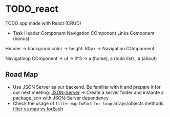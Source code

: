 # TODO_react

TODO app made with React (CRUD)

- Task
Header Component
Navigation COmponent
Links Component (bonus)

Header -> backgrond color -> height: 80px -> Navigation COmponnent

Navigatinop COmponent -> ul -> li*3 -> a (home), a (todo list) , a (about)

## Road Map

- Use JSON Server as our backend. Be familiar with it and prepare it for our next meeting: [JSON-Server](https://github.com/typicode/json-server) -> Create a server folder and instante a package.json with JSON-Server dependency
- Check the usage of `filter` `map` `foEach` `for loop` arrays/objects methods. [filter vs map vs forEach](https://www.codementor.io/@ogwurujohnson/foreach-map-filter-what-s-the-difference-jgvyy01ai)
